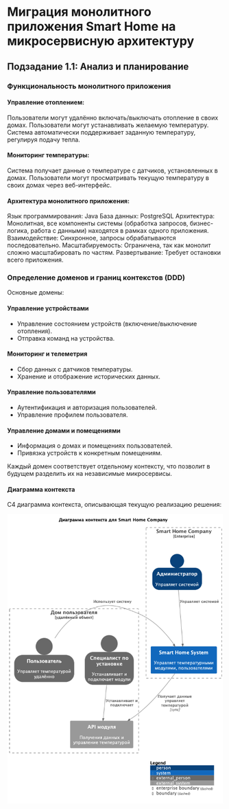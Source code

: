 # Миграция монолитного приложения Smart Home на микросервисную архитектуру

## Подзадание 1.1: Анализ и планирование

### Функциональность монолитного приложения

#### Управление отоплением:
Пользователи могут удалённо включать/выключать отопление в своих домах.
Пользователи могут устанавливать желаемую температуру.
Система автоматически поддерживает заданную температуру, регулируя подачу тепла.

#### Мониторинг температуры:
Система получает данные о температуре с датчиков, установленных в домах.
Пользователи могут просматривать текущую температуру в своих домах через веб-интерфейс.

#### Архитектура монолитного приложения:
Язык программирования: Java
База данных: PostgreSQL
Архитектура: Монолитная, все компоненты системы (обработка запросов, бизнес-логика, работа с данными) находятся в рамках одного приложения.
Взаимодействие: Синхронное, запросы обрабатываются последовательно.
Масштабируемость: Ограничена, так как монолит сложно масштабировать по частям.
Развертывание: Требует остановки всего приложения.

### Определение доменов и границ контекстов (DDD)

Основные домены:

#### Управление устройствами
* Управление состоянием устройств (включение/выключение отопления).
* Отправка команд на устройства.

#### Мониторинг и телеметрия
* Сбор данных с датчиков температуры.
* Хранение и отображение исторических данных.

#### Управление пользователями
* Аутентификация и авторизация пользователей.
* Управление профилем пользователя.

#### Управление домами и помещениями
* Информация о домах и помещениях пользователей.
* Привязка устройств к конкретным помещениям.

Каждый домен соответствует отдельному контексту, что позволит в будущем разделить их на независимые микросервисы.

#### Диаграмма контекста
C4 диаграмма контекста, описывающая текущую реализацию решения:

![c4_context.png](c4_context.png)